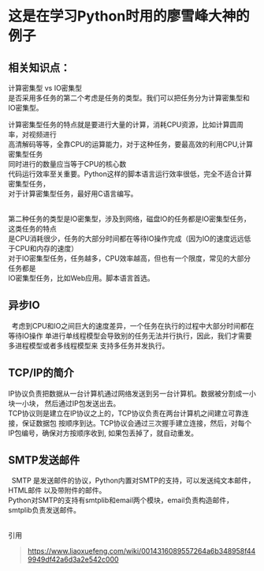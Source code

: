 # 这是在学习Python时用的廖雪峰大神的例子

## 相关知识点：
计算密集型 vs IO密集型
<br>是否采用多任务的第二个考虑是任务的类型。我们可以把任务分为计算密集型和IO密集型。

计算密集型任务的特点就是要进行大量的计算，消耗CPU资源，比如计算圆周率，对视频进行
<br>高清解码等等，全靠CPU的运算能力，对于这种任务，要最高效的利用CPU,计算密集型任务
<br>同时进行的数量应当等于CPU的核心数
<br>代码运行效率至关重要。Python这样的脚本语言运行效率很低，完全不适合计算密集型任务，
<br>对于计算密集型任务，最好用C语言编写。

<br>第二种任务的类型是IO密集型，涉及到网络，磁盘IO的任务都是IO密集型任务，这类任务的特点
<br>是CPU消耗很少，任务的大部分时间都在等待IO操作完成（因为IO的速度远远低于CPU和内存的速度）
<br>对于IO密集型任务，任务越多，CPU效率越高，但也有一个限度，常见的大部分任务都是
<br>IO密集型任务，比如Web应用。脚本语言首选。

## 异步IO

&ensp;考虑到CPU和IO之间巨大的速度差异，一个任务在执行的过程中大部分时间都在等待IO操作
单进行单线程模型会导致别的任务无法并行执行，因此，我们才需要多进程模型或者多线程模型来
支持多任务并发执行。


## TCP/IP的简介
IP协议负责把数据从一台计算机通过网络发送到另一台计算机。数据被分割成一小块一小块，
然后通过IP包发送出去。
<br>TCP协议则是建立在IP协议之上的，TCP协议负责在两台计算机之间建立可靠连接，保证数据包
按顺序到达。TCP协议会通过三次握手建立连接，然后，对每个IP包编号，确保对方按顺序收到,
如果包丢掉了，就自动重发。


## SMTP发送邮件
&ensp;SMTP 是发送邮件的协议，Python内置对SMTP的支持，可以发送纯文本邮件，HTML邮件
以及带附件的邮件。
<br>Python对SMTP的支持有smtplib和email两个模块，email负责构造邮件，smtplib负责发送邮件。



<br>引用
>https://www.liaoxuefeng.com/wiki/0014316089557264a6b348958f449949df42a6d3a2e542c000